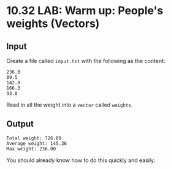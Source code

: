 # 10.32 LAB: Warm up: People's weights (Vectors)

## Input
Create a file called `input.txt` with the following as the content:
```
236.0
89.5
142.0
166.3
93.0
```
Read in all the weight into a `vector` called `weights`.

## Output
```
Total weight: 726.80
Average weight: 145.36
Max weight: 236.00
```

You should already know how to do this quickly and easily.